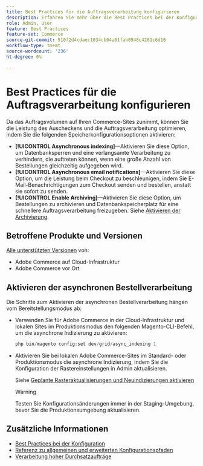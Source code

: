 ```yaml
---
title: Best Practices für die Auftragsverarbeitung konfigurieren
description: Erfahren Sie mehr über die Best Practices bei der Konfiguration, um die Leistung bei der Kasse- und Auftragsverarbeitung zu verbessern.
role: Admin, User
feature: Best Practices
feature-set: Commerce
source-git-commit: 510f2d4cdaec1034cb04a01fab0948c4261c6d10
workflow-type: tm+mt
source-wordcount: '236'
ht-degree: 0%

---
```


# Best Practices für die Auftragsverarbeitung konfigurieren

Da das Auftragsvolumen auf Ihren Commerce-Sites zunimmt, können Sie die Leistung des Auscheckens und die Auftragsverarbeitung optimieren, indem Sie die folgenden Speicherkonfigurationsoptionen aktivieren:

- **[!UICONTROL Asynchronous indexing]**—Aktivieren Sie diese Option, um Datenbanksperren und eine verlangsamte Verarbeitung zu verhindern, die auftreten können, wenn eine große Anzahl von Bestellungen gleichzeitig aufgegeben wird.
- **[!UICONTROL Asynchronous email notifications]**—Aktivieren Sie diese Option, um die Leistung beim Checkout zu beschleunigen, indem Sie E-Mail-Benachrichtigungen zum Checkout senden und bestellen, anstatt sie sofort zu senden.
- **[!UICONTROL Enable Archiving]**—Aktivieren Sie diese Option, um Bestellungen zu archivieren und Datenbankspeicherplatz für eine schnellere Auftragsverarbeitung freizugeben. Siehe [Aktivieren der Archivierung](https://docs.magento.com/user-guide/sales/order-archive.html#to-enable-archiving).

## Betroffene Produkte und Versionen

[Alle unterstützten Versionen](../../../release/versions.md) von:

- Adobe Commerce auf Cloud-Infrastruktur
- Adobe Commerce vor Ort

## Aktivieren der asynchronen Bestellverarbeitung

Die Schritte zum Aktivieren der asynchronen Bestellverarbeitung hängen vom Bereitstellungsmodus ab:

- Verwenden Sie für Adobe Commerce in der Cloud-Infrastruktur und lokalen Sites im Produktionsmodus den folgenden Magento-CLI-Befehl, um die asynchrone Indizierung zu aktivieren:

   ```php
   php bin/magento config:set dev/grid/async_indexing 1
   ```

- Aktivieren Sie bei lokalen Adobe Commerce-Sites im Standard- oder Produktionsmodus die asynchrone Indizierung, indem Sie die Konfiguration der Rastereinstellungen in Admin aktualisieren.

   Siehe [Geplante Rasteraktualisierungen und Neuindizierungen aktivieren](https://experienceleague.adobe.com/docs/commerce-admin/stores-sales/order-management/orders/order-scheduled-operations.html#enable-scheduled-grid-updates-and-reindexing)

   >[!WARNING]
   >
   >Testen Sie Konfigurationsänderungen immer in der Staging-Umgebung, bevor Sie die Produktionsumgebung aktualisieren.

## Zusätzliche Informationen

- [Best Practices bei der Konfiguration](../../../performance/configuration.md)
- [Referenz zu allgemeinen und erweiterten Konfigurationspfaden](../../../configuration/reference/config-reference-general.md)
- [Verarbeitung hoher Durchsatzaufträge](../../../performance/high-throughput-order-processing.md)
